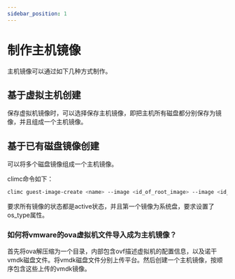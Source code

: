 ```yaml
---
sidebar_position: 1
---
```


# 制作主机镜像

主机镜像可以通过如下几种方式制作。

## 基于虚拟主机创建

保存虚拟机镜像时，可以选择保存主机镜像，即把主机所有磁盘都分别保存为镜像，并且组成一个主机镜像。

## 基于已有磁盘镜像创建

可以将多个磁盘镜像组成一个主机镜像。

climc命令如下：

```bash
climc guest-image-create <name> --image <id_of_root_image> --image <id_of_data_image> --image ...
```

要求所有镜像的状态都是active状态，并且第一个镜像为系统盘，要求设置了os_type属性。

### 如何将vmware的ova虚拟机文件导入成为主机镜像？

首先将ova解压缩为一个目录，内部包含ovf描述虚拟机的配置信息，以及诺干vmdk磁盘文件。将vmdk磁盘文件分别上传平台。然后创建一个主机镜像，按顺序包含这些上传的vmdk镜像。
